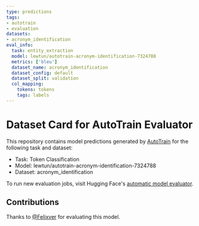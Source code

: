```yaml
---
type: predictions
tags:
- autotrain
- evaluation
datasets:
- acronym_identification
eval_info:
  task: entity_extraction
  model: lewtun/autotrain-acronym-identification-7324788
  metrics: ['bleu']
  dataset_name: acronym_identification
  dataset_config: default
  dataset_split: validation
  col_mapping:
    tokens: tokens
    tags: labels
---
```

# Dataset Card for AutoTrain Evaluator

This repository contains model predictions generated by [AutoTrain](https://huggingface.co/autotrain) for the following task and dataset:

* Task: Token Classification
* Model: lewtun/autotrain-acronym-identification-7324788
* Dataset: acronym_identification

To run new evaluation jobs, visit Hugging Face's [automatic model evaluator](https://huggingface.co/spaces/autoevaluate/model-evaluator).

## Contributions

Thanks to [@Felixver](https://huggingface.co/Felixver) for evaluating this model.